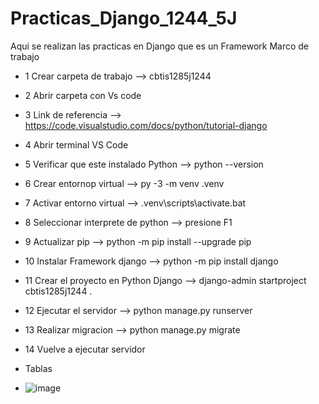 # Practicas_Django_1244_5J
Aqui se realizan las practicas en Django que es un Framework Marco de trabajo
- 1 Crear carpeta de trabajo --> cbtis1285j1244
- 2 Abrir carpeta con Vs code
- 3 Link de referencia --> https://code.visualstudio.com/docs/python/tutorial-django
- 4 Abrir terminal VS Code
- 5 Verificar que este instalado Python -->  python --version
- 6 Crear entornop virtual  --> py -3 -m venv .venv
- 7 Activar entorno virtual  --> .venv\scripts\activate.bat
- 8 Seleccionar interprete de python --> presione F1
- 9 Actualizar pip --> python -m pip install --upgrade pip
- 10 Instalar Framework django --> python -m pip install django
- 11 Crear el proyecto en Python Django  --> django-admin startproject cbtis1285j1244 .
- 12 Ejecutar el servidor --> python manage.py runserver
- 13 Realizar migracion --> python manage.py migrate
- 14 Vuelve a ejecutar servidor

- Tablas
- ![image](https://github.com/user-attachments/assets/37c819b7-ff89-49a3-92a7-2f45858ca28b)

 
